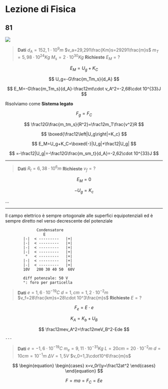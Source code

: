 # Lezione di Fisica


## 81
![](https://i.imgur.com/4dgxgMi.jpg)
> **Dati**
> $d_A=152,1\cdot 10^9m$
$v_a=29,291\frac{Km}s=29291\frac{m}s$
$m_T=5,98\cdot 10^{24}Kg$
$M_s=2\cdot 10^{30}Kg$
**Richieste**
$E_M=?$

$$
E_M=U_g+K_C
$$

$$
U_g=-G\frac{m_Tm_s}{d_A}
$$


$$
E_M=-G\frac{m_Tm_s}{d_A}-\frac12mt\cdot v_A^2=-2,68\cdot 10^{33}J
$$


Risolviamo come **Sistema legato**


$$
F_g=F_C
$$

$$
\frac12G\frac{m_tm_s}{R^2}=\frac12m_T\frac{v^2}R
$$

$$
\boxed{\frac12\left|U_g\right|=K_c}
$$

$$
E_M=U_g+K_C=\boxed{-}|U_g|+\frac12|U_g|
$$

$$
=-\frac12|U_g|=-\frac12G\frac{m_sm_t}{d_A}=-2,62\cdot 10^{33}J
$$


---
> **Dati**
> $R_t=6,38\cdot 10^6m$
> **Richieste**
> $v_f=?$


$$
E_M=0
$$

$$
-U_g=K_c
$$

...



---

Il campo elettrico è sempre ortogonale alle superfici equipotenziali ed è sempre diretto nel verso decrescente del potenziale



                  Condensatore
                     E
            |-|  < ---------   |+|
            |-|  < ---------   |+|
            |-|  < ---------   |+|
            |-|  < ---------   |+|
             °   < ---------   |+|
            |-|  < ---------   |+|
			|-|  < ---------   |+|
			10V   200 30 40 50  60V
			
			diff potenzale: 50 V
			°: foro per particella



> **Dati**
$e=1,6\cdot 10^{-19}C$
$d=1,cm=1,2\cdot10^{-2}m$
$v_f=28\frac{km}s=28\cdot 10^3\frac{m}s$
**Richieste**
$E=?$


$$
F_e=E\cdot e
$$



$$
K_A=K_b+U_B
$$

$$
\frac12mev_A^2=\frac12meV_B^2-Ede
$$


    ---
> **Dati**
$e=-1,6\cdot10^{-19}C$
$m_e=9,11\cdot10^{-31}Kg$
$L=20cm=20\cdot10^{-2}m$
$d=10cm=10^{-1}m$
$\Delta V = 1,5 V$
$v_0=1,3\cdot10^6\frac{m}s$



$$
\begin{equation} \begin{cases} x=v_0r\\y=\frac12at^2 \end{cases} \end{equation}
$$

$$
F=ma=F_C=Ee
$$
<!--stackedit_data:
eyJoaXN0b3J5IjpbNzk0NjAwNTYyLDEzNTkxMDM4MzQsLTcwNj
c4MTc3NCwtMTUwMTExMDY1MCwxNDQ4MjA0ODU3LC0zNTYzNTg5
MjIsMTM0NjkyODQxN119
-->